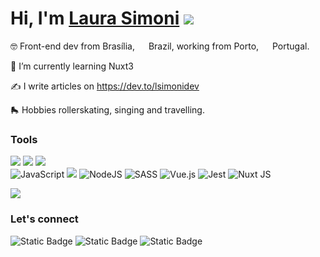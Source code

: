 # Hi, I'm [Laura Simoni](https://www.linkedin.com/in/lsimoni/) <img src="https://img.shields.io/github/last-commit/lsimonidev/lsimonidev.svg"/>

🤓 Front-end dev from Brasília, <img src="https://hatscripts.github.io/circle-flags/flags/br.svg" width="14"> Brazil, working from Porto, <img src="https://hatscripts.github.io/circle-flags/flags/pt.svg" width="14">  Portugal.

🌱 I’m currently learning Nuxt3

✍️ I write articles on https://dev.to/lsimonidev

🛼 Hobbies rollerskating, singing and travelling.



### Tools ###
<img src="https://img.shields.io/badge/mac%20os-000000?style=for-the-badge&logo=apple&logoColor=white" /> <img src="http://img.shields.io/badge/-PHPStorm-181717?style=for-the-badge&logo=phpstorm&logoColor=white" /> <img src="https://img.shields.io/badge/iTerm-000000?style=for-the-badge&logo=iterm2&logoColor=white" />     
![JavaScript](https://img.shields.io/badge/javascript-%23323330.svg?style=for-the-badge&logo=javascript&logoColor=%23F7DF1E)
<img src="https://img.shields.io/badge/CSS3-1572B6?style=for-the-badge&logo=css3&logoColor=white" /> 
![NodeJS](https://img.shields.io/badge/node.js-6DA55F?style=for-the-badge&logo=node.js&logoColor=white)
![SASS](https://img.shields.io/badge/SASS-hotpink.svg?style=for-the-badge&logo=SASS&logoColor=white)
![Vue.js](https://img.shields.io/badge/vuejs-%2335495e.svg?style=for-the-badge&logo=vuedotjs&logoColor=%234FC08D) ![Jest](https://img.shields.io/badge/-jest-%23C21325?style=for-the-badge&logo=jest&logoColor=white) ![Nuxt JS](https://img.shields.io/badge/Nuxt-002E3B?style=for-the-badge&logo=nuxt.js&logoColor=#00DC82)      

<img src="https://github-readme-stats.vercel.app/api/top-langs/?username=lsimonidev&theme=blue-green" />

### Let's connect ###
![Static Badge](https://img.shields.io/badge/%40lsimonidev-black?style=for-the-badge&logo=X&link=https%3A%2F%2Ftwitter.com%2Flsimonidev)
![Static Badge](https://img.shields.io/badge/lsimonidev-black?style=for-the-badge&logo=dev.to&labelColor=black&link=https%3A%2F%2Fdev.to%2Flsimonidev)
![Static Badge](https://img.shields.io/badge/lsimoni-0077b5?style=for-the-badge&logo=linkedin&labelColor=lsimoni&link=https%3A%2F%2Fwww.linkedin.com%2Fin%2Flsimoni%2F)


